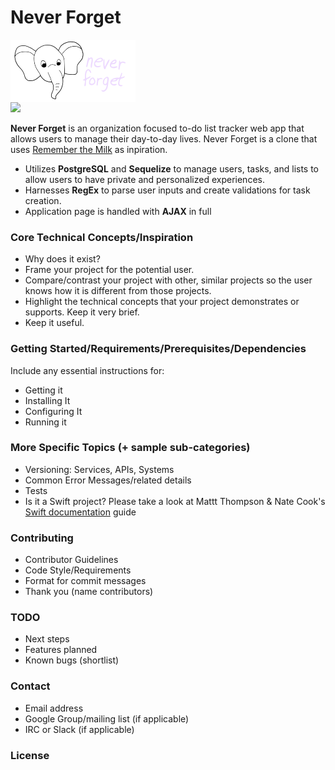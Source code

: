 # Never Forget

<img src='./public/images/Index-Logo-Invert.png' align="center" alt="Never Forget logo" width="200">
<br>
<img src='https://img.shields.io/endpoint?url=https://runkit.io/sjstark/5fa816d4c2d8c9001d12167c/branches/master' >

**Never Forget** is an organization focused to-do list tracker web app that allows users to manage their day-to-day lives. Never Forget is a clone that uses [Remember the Milk](https://www.rememberthemilk.com/) as inpiration.

- Utilizes **PostgreSQL** and **Sequelize** to manage users, tasks, and lists to allow users to have private and personalized experiences.
- Harnesses **RegEx** to parse user inputs and create validations for task creation.
- Application page is handled with **AJAX** in full

### Core Technical Concepts/Inspiration

- Why does it exist?
- Frame your project for the potential user.
- Compare/contrast your project with other, similar projects so the user knows how it is different from those projects.
- Highlight the technical concepts that your project demonstrates or supports. Keep it very brief.
- Keep it useful.

### Getting Started/Requirements/Prerequisites/Dependencies
Include any essential instructions for:
- Getting it
- Installing It
- Configuring It
- Running it

### More Specific Topics (+ sample sub-categories)
- Versioning: Services, APIs, Systems
- Common Error Messages/related details
- Tests
- Is it a Swift project? Please take a look at Mattt Thompson & Nate Cook's [Swift documentation](http://nshipster.com/swift-documentation/) guide

### Contributing
- Contributor Guidelines
- Code Style/Requirements
- Format for commit messages
- Thank you (name contributors)

### TODO
- Next steps
- Features planned
- Known bugs (shortlist)

### Contact
- Email address
- Google Group/mailing list (if applicable)
- IRC or Slack (if applicable)

### License
